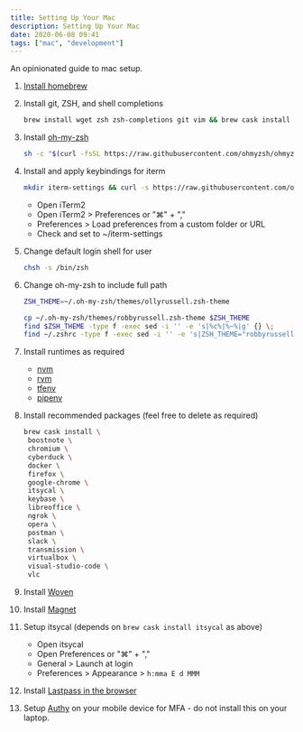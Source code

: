 ```yaml
---
title: Setting Up Your Mac
description: Setting Up Your Mac
date: 2020-06-08 09:41
tags: ["mac", "development"]
---
```


An opinionated guide to mac setup.

1. [Install homebrew](https://brew.sh/)
1. Install git, ZSH, and shell completions

   ```bash
   brew install wget zsh zsh-completions git vim && brew cask install java iterm2
   ```

1. Install [oh-my-zsh](https://github.com/ohmyzsh/ohmyzsh)

   ```bash
   sh -c "$(curl -fsSL https://raw.githubusercontent.com/ohmyzsh/ohmyzsh/master/tools/install.sh)"
   ```

1. Install and apply keybindings for iterm

   ```bash
   mkdir iterm-settings && curl -s https://raw.githubusercontent.com/olmesm/setup-mac/master/iterm-keybindings/com.googlecode.iterm2.plist | sed -e 's|%%HOME%%|'"${HOME}"'|g' > ~/iterm-settings/com.googlecode.iterm2.plist
   ```

   - Open iTerm2
   - Open iTerm2 > Preferences or "⌘" + ","
   - Preferences > Load preferences from a custom folder or URL
   - Check and set to ~/iterm-settings

1. Change default login shell for user

   ```bash
   chsh -s /bin/zsh
   ```

1. Change oh-my-zsh to include full path

   ```bash
   ZSH_THEME=~/.oh-my-zsh/themes/ollyrussell.zsh-theme

   cp ~/.oh-my-zsh/themes/robbyrussell.zsh-theme $ZSH_THEME
   find $ZSH_THEME -type f -exec sed -i '' -e 's|%c%|%~%|g' {} \;
   find ~/.zshrc -type f -exec sed -i '' -e 's|ZSH_THEME="robbyrussell"|ZSH_THEME="ollyrussell"|g' {} \;
   ```

1. Install runtimes as required

   - [nvm](https://github.com/nvm-sh/nvm)
   - [rvm](https://rvm.io/)
   - [tfenv](https://github.com/tfutils/tfenv)
   - [pipenv](https://github.com/pypa/pipenv)

1. Install recommended packages (feel free to delete as required)

   ```bash
   brew cask install \
    boostnote \
    chromium \
    cyberduck \
    docker \
    firefox \
    google-chrome \
    itsycal \
    keybase \
    libreoffice \
    ngrok \
    opera \
    postman \
    slack \
    transmission \
    virtualbox \
    visual-studio-code \
    vlc
   ```

1. Install [Woven](https://woven.com/)

1. Install [Magnet](https://apps.apple.com/gb/app/magnet/id441258766)

1. Setup itsycal (depends on `brew cask install itsycal` as above)

   - Open itsycal
   - Open Preferences or "⌘" + ","
   - General > Launch at login
   - Preferences > Appearance > `h:mma E d MMM`

1. Install [Lastpass in the browser](https://lastpass.com/misc_download2.php)

1. Setup [Authy](https://authy.com/) on your mobile device for MFA - do not install this on your laptop.
